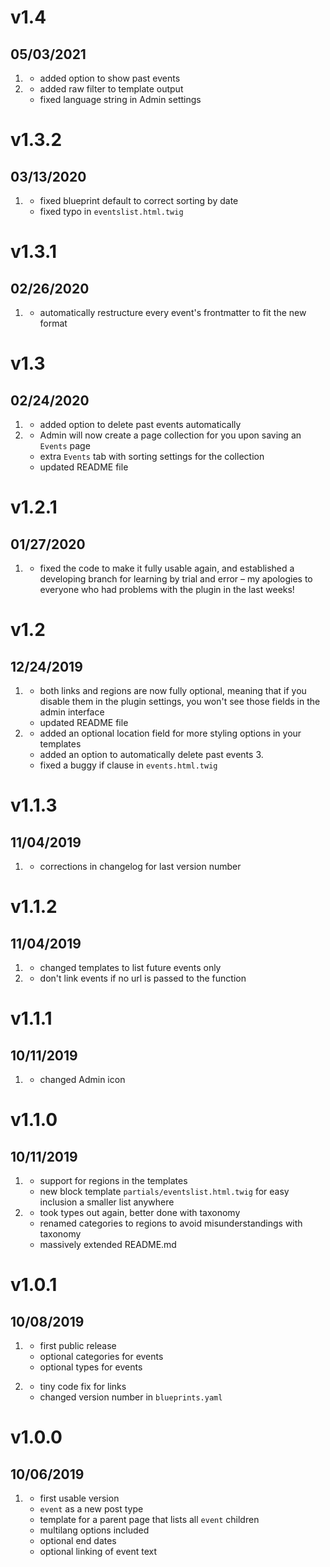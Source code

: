 # v1.4
##  05/03/2021
1. [](#new)
    * added option to show past events
2. [](#bugfix)
    * added raw filter to template output
    * fixed language string in Admin settings

# v1.3.2
##  03/13/2020
1. [](#bugfix)
    * fixed blueprint default to correct sorting by date
    * fixed typo in `eventslist.html.twig`

# v1.3.1
##  02/26/2020
1. [](#bugfix)
    * automatically restructure every event's frontmatter to fit the new format

# v1.3
##  02/24/2020
1. [](#new)
    * added option to delete past events automatically
2. [](#improved)
    * Admin will now create a page collection for you upon saving an `Events` page
    * extra `Events` tab with sorting settings for the collection    
    * updated README file

# v1.2.1
##  01/27/2020
1. [](#bugfix)
    * fixed the code to make it fully usable again, and established a developing branch for learning by trial and error – my apologies to everyone who had problems with the plugin in the last weeks!

# v1.2
##  12/24/2019

1. [](#improved)
    * both links and regions are now fully optional, meaning that if you disable them in the plugin settings, you won't see those fields in the admin interface
    * updated README file
2. [](#new)
    * added an optional location field for more styling options in your templates
    * added an option to automatically delete past events
3.[](#bugfix)
    * fixed a buggy if clause in `events.html.twig`

# v1.1.3
##  11/04/2019

1. [](#bugfix)
    * corrections in changelog for last version number

# v1.1.2
##  11/04/2019

1. [](#improved)
    * changed templates to list future events only
2. [](#bugfix)
    * don't link events if no url is passed to the function


# v1.1.1
##  10/11/2019

1. [](#improved)
    * changed Admin icon

# v1.1.0
##  10/11/2019

1. [](#new)
    * support for regions in the templates
    * new block template `partials/eventslist.html.twig` for easy inclusion a smaller list anywhere
2. [](#improved)
    * took types out again, better done with taxonomy
    * renamed categories to regions to avoid misunderstandings with taxonomy
    * massively extended README.md

# v1.0.1
##  10/08/2019

1. [](#new)
    * first public release
    * optional categories for events
    * optional types for events

2. [](#bugfix)
    * tiny code fix for links
    * changed version number in `blueprints.yaml`


# v1.0.0
##  10/06/2019

1. [](#new)
    * first usable version
    * `event` as a new post type
    * template for a parent page that lists all `event` children
    * multilang options included
    * optional end dates
    * optional linking of event text
